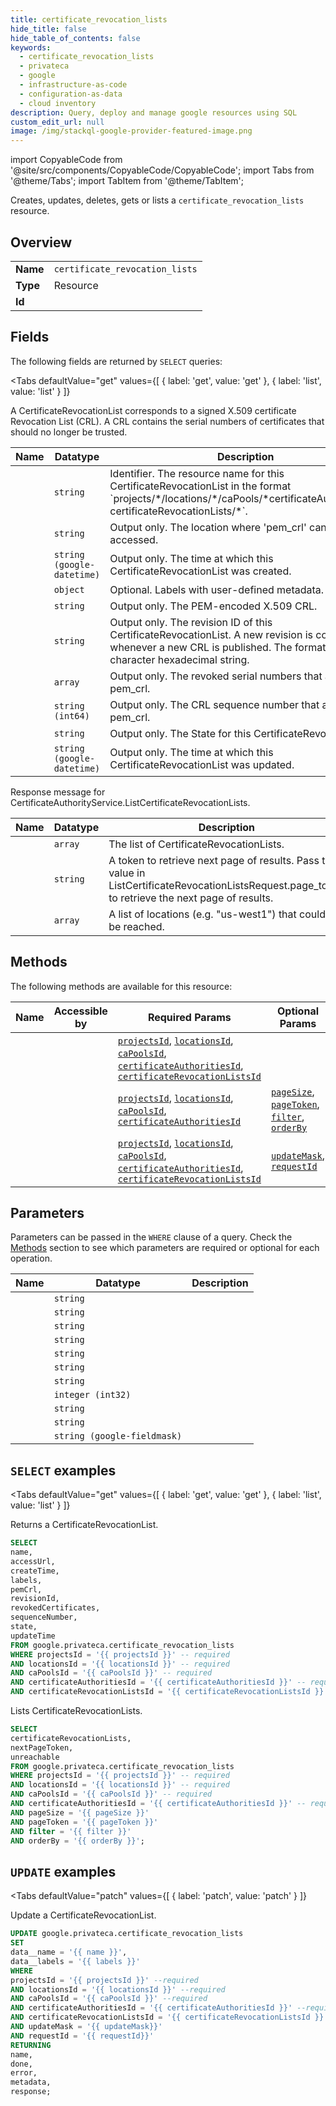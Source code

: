 ```yaml
--- 
title: certificate_revocation_lists
hide_title: false
hide_table_of_contents: false
keywords:
  - certificate_revocation_lists
  - privateca
  - google
  - infrastructure-as-code
  - configuration-as-data
  - cloud inventory
description: Query, deploy and manage google resources using SQL
custom_edit_url: null
image: /img/stackql-google-provider-featured-image.png
---
```


import CopyableCode from '@site/src/components/CopyableCode/CopyableCode';
import Tabs from '@theme/Tabs';
import TabItem from '@theme/TabItem';

Creates, updates, deletes, gets or lists a <code>certificate_revocation_lists</code> resource.

## Overview
<table><tbody>
<tr><td><b>Name</b></td><td><code>certificate_revocation_lists</code></td></tr>
<tr><td><b>Type</b></td><td>Resource</td></tr>
<tr><td><b>Id</b></td><td><CopyableCode code="google.privateca.certificate_revocation_lists" /></td></tr>
</tbody></table>

## Fields

The following fields are returned by `SELECT` queries:

<Tabs
    defaultValue="get"
    values={[
        { label: 'get', value: 'get' },
        { label: 'list', value: 'list' }
    ]}
>
<TabItem value="get">

A CertificateRevocationList corresponds to a signed X.509 certificate Revocation List (CRL). A CRL contains the serial numbers of certificates that should no longer be trusted.

<table>
<thead>
    <tr>
    <th>Name</th>
    <th>Datatype</th>
    <th>Description</th>
    </tr>
</thead>
<tbody>
<tr>
    <td><CopyableCode code="name" /></td>
    <td><code>string</code></td>
    <td>Identifier. The resource name for this CertificateRevocationList in the format `projects/*/locations/*/caPools/*certificateAuthorities/*/ certificateRevocationLists/*`.</td>
</tr>
<tr>
    <td><CopyableCode code="accessUrl" /></td>
    <td><code>string</code></td>
    <td>Output only. The location where 'pem_crl' can be accessed.</td>
</tr>
<tr>
    <td><CopyableCode code="createTime" /></td>
    <td><code>string (google-datetime)</code></td>
    <td>Output only. The time at which this CertificateRevocationList was created.</td>
</tr>
<tr>
    <td><CopyableCode code="labels" /></td>
    <td><code>object</code></td>
    <td>Optional. Labels with user-defined metadata.</td>
</tr>
<tr>
    <td><CopyableCode code="pemCrl" /></td>
    <td><code>string</code></td>
    <td>Output only. The PEM-encoded X.509 CRL.</td>
</tr>
<tr>
    <td><CopyableCode code="revisionId" /></td>
    <td><code>string</code></td>
    <td>Output only. The revision ID of this CertificateRevocationList. A new revision is committed whenever a new CRL is published. The format is an 8-character hexadecimal string.</td>
</tr>
<tr>
    <td><CopyableCode code="revokedCertificates" /></td>
    <td><code>array</code></td>
    <td>Output only. The revoked serial numbers that appear in pem_crl.</td>
</tr>
<tr>
    <td><CopyableCode code="sequenceNumber" /></td>
    <td><code>string (int64)</code></td>
    <td>Output only. The CRL sequence number that appears in pem_crl.</td>
</tr>
<tr>
    <td><CopyableCode code="state" /></td>
    <td><code>string</code></td>
    <td>Output only. The State for this CertificateRevocationList.</td>
</tr>
<tr>
    <td><CopyableCode code="updateTime" /></td>
    <td><code>string (google-datetime)</code></td>
    <td>Output only. The time at which this CertificateRevocationList was updated.</td>
</tr>
</tbody>
</table>
</TabItem>
<TabItem value="list">

Response message for CertificateAuthorityService.ListCertificateRevocationLists.

<table>
<thead>
    <tr>
    <th>Name</th>
    <th>Datatype</th>
    <th>Description</th>
    </tr>
</thead>
<tbody>
<tr>
    <td><CopyableCode code="certificateRevocationLists" /></td>
    <td><code>array</code></td>
    <td>The list of CertificateRevocationLists.</td>
</tr>
<tr>
    <td><CopyableCode code="nextPageToken" /></td>
    <td><code>string</code></td>
    <td>A token to retrieve next page of results. Pass this value in ListCertificateRevocationListsRequest.page_token to retrieve the next page of results.</td>
</tr>
<tr>
    <td><CopyableCode code="unreachable" /></td>
    <td><code>array</code></td>
    <td>A list of locations (e.g. "us-west1") that could not be reached.</td>
</tr>
</tbody>
</table>
</TabItem>
</Tabs>

## Methods

The following methods are available for this resource:

<table>
<thead>
    <tr>
    <th>Name</th>
    <th>Accessible by</th>
    <th>Required Params</th>
    <th>Optional Params</th>
    <th>Description</th>
    </tr>
</thead>
<tbody>
<tr>
    <td><a href="#get"><CopyableCode code="get" /></a></td>
    <td><CopyableCode code="select" /></td>
    <td><a href="#parameter-projectsId"><code>projectsId</code></a>, <a href="#parameter-locationsId"><code>locationsId</code></a>, <a href="#parameter-caPoolsId"><code>caPoolsId</code></a>, <a href="#parameter-certificateAuthoritiesId"><code>certificateAuthoritiesId</code></a>, <a href="#parameter-certificateRevocationListsId"><code>certificateRevocationListsId</code></a></td>
    <td></td>
    <td>Returns a CertificateRevocationList.</td>
</tr>
<tr>
    <td><a href="#list"><CopyableCode code="list" /></a></td>
    <td><CopyableCode code="select" /></td>
    <td><a href="#parameter-projectsId"><code>projectsId</code></a>, <a href="#parameter-locationsId"><code>locationsId</code></a>, <a href="#parameter-caPoolsId"><code>caPoolsId</code></a>, <a href="#parameter-certificateAuthoritiesId"><code>certificateAuthoritiesId</code></a></td>
    <td><a href="#parameter-pageSize"><code>pageSize</code></a>, <a href="#parameter-pageToken"><code>pageToken</code></a>, <a href="#parameter-filter"><code>filter</code></a>, <a href="#parameter-orderBy"><code>orderBy</code></a></td>
    <td>Lists CertificateRevocationLists.</td>
</tr>
<tr>
    <td><a href="#patch"><CopyableCode code="patch" /></a></td>
    <td><CopyableCode code="update" /></td>
    <td><a href="#parameter-projectsId"><code>projectsId</code></a>, <a href="#parameter-locationsId"><code>locationsId</code></a>, <a href="#parameter-caPoolsId"><code>caPoolsId</code></a>, <a href="#parameter-certificateAuthoritiesId"><code>certificateAuthoritiesId</code></a>, <a href="#parameter-certificateRevocationListsId"><code>certificateRevocationListsId</code></a></td>
    <td><a href="#parameter-updateMask"><code>updateMask</code></a>, <a href="#parameter-requestId"><code>requestId</code></a></td>
    <td>Update a CertificateRevocationList.</td>
</tr>
</tbody>
</table>

## Parameters

Parameters can be passed in the `WHERE` clause of a query. Check the [Methods](#methods) section to see which parameters are required or optional for each operation.

<table>
<thead>
    <tr>
    <th>Name</th>
    <th>Datatype</th>
    <th>Description</th>
    </tr>
</thead>
<tbody>
<tr id="parameter-caPoolsId">
    <td><CopyableCode code="caPoolsId" /></td>
    <td><code>string</code></td>
    <td></td>
</tr>
<tr id="parameter-certificateAuthoritiesId">
    <td><CopyableCode code="certificateAuthoritiesId" /></td>
    <td><code>string</code></td>
    <td></td>
</tr>
<tr id="parameter-certificateRevocationListsId">
    <td><CopyableCode code="certificateRevocationListsId" /></td>
    <td><code>string</code></td>
    <td></td>
</tr>
<tr id="parameter-locationsId">
    <td><CopyableCode code="locationsId" /></td>
    <td><code>string</code></td>
    <td></td>
</tr>
<tr id="parameter-projectsId">
    <td><CopyableCode code="projectsId" /></td>
    <td><code>string</code></td>
    <td></td>
</tr>
<tr id="parameter-filter">
    <td><CopyableCode code="filter" /></td>
    <td><code>string</code></td>
    <td></td>
</tr>
<tr id="parameter-orderBy">
    <td><CopyableCode code="orderBy" /></td>
    <td><code>string</code></td>
    <td></td>
</tr>
<tr id="parameter-pageSize">
    <td><CopyableCode code="pageSize" /></td>
    <td><code>integer (int32)</code></td>
    <td></td>
</tr>
<tr id="parameter-pageToken">
    <td><CopyableCode code="pageToken" /></td>
    <td><code>string</code></td>
    <td></td>
</tr>
<tr id="parameter-requestId">
    <td><CopyableCode code="requestId" /></td>
    <td><code>string</code></td>
    <td></td>
</tr>
<tr id="parameter-updateMask">
    <td><CopyableCode code="updateMask" /></td>
    <td><code>string (google-fieldmask)</code></td>
    <td></td>
</tr>
</tbody>
</table>

## `SELECT` examples

<Tabs
    defaultValue="get"
    values={[
        { label: 'get', value: 'get' },
        { label: 'list', value: 'list' }
    ]}
>
<TabItem value="get">

Returns a CertificateRevocationList.

```sql
SELECT
name,
accessUrl,
createTime,
labels,
pemCrl,
revisionId,
revokedCertificates,
sequenceNumber,
state,
updateTime
FROM google.privateca.certificate_revocation_lists
WHERE projectsId = '{{ projectsId }}' -- required
AND locationsId = '{{ locationsId }}' -- required
AND caPoolsId = '{{ caPoolsId }}' -- required
AND certificateAuthoritiesId = '{{ certificateAuthoritiesId }}' -- required
AND certificateRevocationListsId = '{{ certificateRevocationListsId }}' -- required;
```
</TabItem>
<TabItem value="list">

Lists CertificateRevocationLists.

```sql
SELECT
certificateRevocationLists,
nextPageToken,
unreachable
FROM google.privateca.certificate_revocation_lists
WHERE projectsId = '{{ projectsId }}' -- required
AND locationsId = '{{ locationsId }}' -- required
AND caPoolsId = '{{ caPoolsId }}' -- required
AND certificateAuthoritiesId = '{{ certificateAuthoritiesId }}' -- required
AND pageSize = '{{ pageSize }}'
AND pageToken = '{{ pageToken }}'
AND filter = '{{ filter }}'
AND orderBy = '{{ orderBy }}';
```
</TabItem>
</Tabs>


## `UPDATE` examples

<Tabs
    defaultValue="patch"
    values={[
        { label: 'patch', value: 'patch' }
    ]}
>
<TabItem value="patch">

Update a CertificateRevocationList.

```sql
UPDATE google.privateca.certificate_revocation_lists
SET 
data__name = '{{ name }}',
data__labels = '{{ labels }}'
WHERE 
projectsId = '{{ projectsId }}' --required
AND locationsId = '{{ locationsId }}' --required
AND caPoolsId = '{{ caPoolsId }}' --required
AND certificateAuthoritiesId = '{{ certificateAuthoritiesId }}' --required
AND certificateRevocationListsId = '{{ certificateRevocationListsId }}' --required
AND updateMask = '{{ updateMask}}'
AND requestId = '{{ requestId}}'
RETURNING
name,
done,
error,
metadata,
response;
```
</TabItem>
</Tabs>
